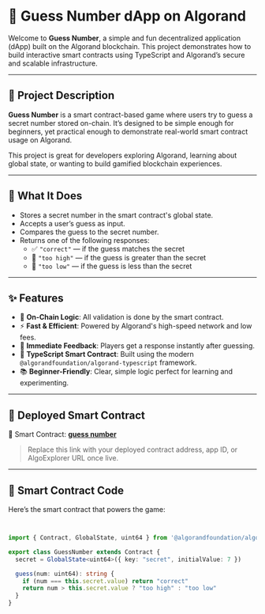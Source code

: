 # 🔢 Guess Number dApp on Algorand

Welcome to **Guess Number**, a simple and fun decentralized application (dApp) built on the Algorand blockchain. This project demonstrates how to build interactive smart contracts using TypeScript and Algorand’s secure and scalable infrastructure.

---

## 📖 Project Description

**Guess Number** is a smart contract-based game where users try to guess a secret number stored on-chain. It’s designed to be simple enough for beginners, yet practical enough to demonstrate real-world smart contract usage on Algorand.

This project is great for developers exploring Algorand, learning about global state, or wanting to build gamified blockchain experiences.

---

## 🚀 What It Does

- Stores a secret number in the smart contract's global state.
- Accepts a user’s guess as input.
- Compares the guess to the secret number.
- Returns one of the following responses:
  - ✅ `"correct"` — if the guess matches the secret
  - 🔼 `"too high"` — if the guess is greater than the secret
  - 🔽 `"too low"` — if the guess is less than the secret

---

## ✨ Features

- 🧠 **On-Chain Logic**: All validation is done by the smart contract.
- ⚡ **Fast & Efficient**: Powered by Algorand's high-speed network and low fees.
- 💬 **Immediate Feedback**: Players get a response instantly after guessing.
- 🧱 **TypeScript Smart Contract**: Built using the modern `@algorandfoundation/algorand-typescript` framework.
- 📚 **Beginner-Friendly**: Clear, simple logic perfect for learning and experimenting.

---

## 🔗 Deployed Smart Contract

🧠 Smart Contract: [**guess number**](#)  
> Replace this link with your deployed contract address, app ID, or AlgoExplorer URL once live.

---

## 🧠 Smart Contract Code

Here’s the smart contract that powers the game:

```ts


import { Contract, GlobalState, uint64 } from '@algorandfoundation/algorand-typescript'

export class GuessNumber extends Contract {
  secret = GlobalState<uint64>({ key: "secret", initialValue: 7 })

  guess(num: uint64): string {
    if (num === this.secret.value) return "correct"
    return num > this.secret.value ? "too high" : "too low"
  }
}


